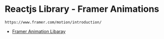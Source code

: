 # Reactjs Library - Framer Animations

```
https://www.framer.com/motion/introduction/
```

- [Framer Animation Libaray](https://www.framer.com/motion/introduction/)
